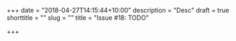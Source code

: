 +++
date = "2018-04-27T14:15:44+10:00"
description = "Desc"
draft = true
shorttitle = ""
slug = ""
title = "Issue #18: TODO"

+++
